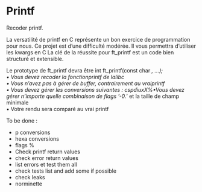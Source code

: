 # Printf
Recoder printf.

La versatilité de printf en C représente un bon exercice de programmation pour nous. Ce projet est d’une difficulté modérée. Il vous permettra d’utiliser les kwargs en C La clé de la réussite pour ft_printf est un code bien structuré et extensible.

Le prototype de ft_printf devra être    int ft_printf(const char *, ...);
</br>• Vous devez recoder la fonctionprintf de lalibc
</br>• Vous n’avez pas à gérer de buffer, contrairement au vraiprintf
</br>• Vous devez gérer les conversions suivantes : cspdiuxX%•Vous devez gérer n’importe quelle combinaison de flags ’-0.*’ et la taille de champ minimale
</br>• Votre rendu sera comparé au vrai printf


To be done :

- p conversions
- hexa conversions
- flags %
- Check printf return values
- check error return values
- list errors et test them all
- check tests list and add some if possible
- check leaks
- norminette
